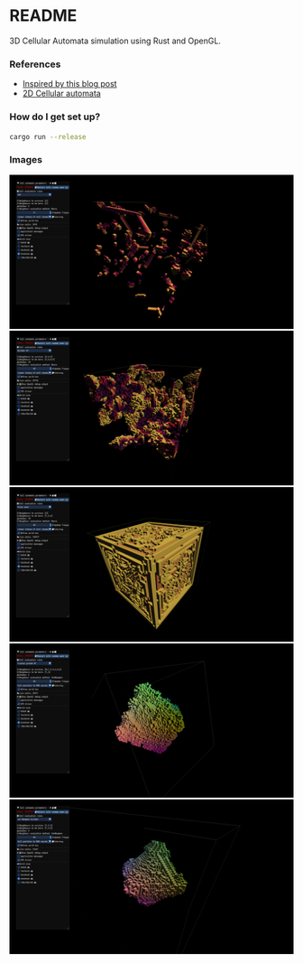 # README #
3D Cellular Automata simulation using Rust and OpenGL.

### References ###

* [Inspired by this blog post](https://softologyblog.wordpress.com/2019/12/28/3d-cellular-automata-3/)
* [2D Cellular automata](https://en.wikipedia.org/wiki/Cellular_automaton)

### How do I get set up? ###

``` sh
cargo run --release
```

### Images ###
![thumbnail](./images/1.png)
![thumbnail](./images/2.png)
![thumbnail](./images/3.png)
![thumbnail](./images/4.png)
![thumbnail](./images/5.png)

